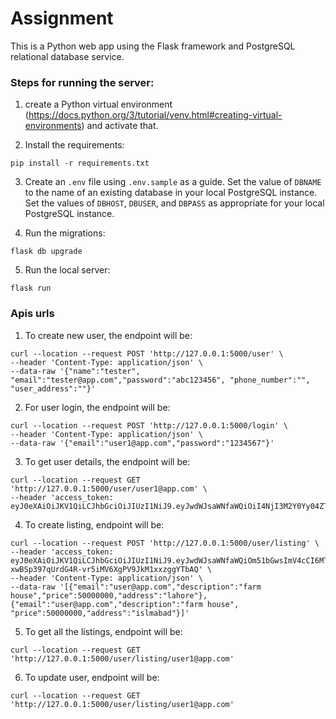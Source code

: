 # Assignment

This is a Python web app using the Flask framework and PostgreSQL relational database service.


### Steps for running the server: 

1. create a Python virtual environment (https://docs.python.org/3/tutorial/venv.html#creating-virtual-environments) and activate that.

2. Install the requirements:

```shell
pip install -r requirements.txt
```

3. Create an `.env` file using `.env.sample` as a guide. Set the value of `DBNAME` to the name of an existing database in your local PostgreSQL instance. Set the values of `DBHOST`, `DBUSER`, and `DBPASS` as appropriate for your local PostgreSQL instance.

4. Run the migrations:

```shell
flask db upgrade
```

5. Run the local server:

```shell
flask run
```

### Apis urls

1. To create new user, the endpoint will be:

````
curl --location --request POST 'http://127.0.0.1:5000/user' \
--header 'Content-Type: application/json' \
--data-raw '{"name":"tester", "email":"tester@app.com","password":"abc123456", "phone_number":"", "user_address":""}'
````
2. For user login, the endpoint will be:

```
curl --location --request POST 'http://127.0.0.1:5000/login' \
--header 'Content-Type: application/json' \
--data-raw '{"email":"user1@app.com","password":"1234567"}'
```
3. To get user details, the endpoint will be:

```
curl --location --request GET 'http://127.0.0.1:5000/user/user1@app.com' \
--header 'access_token: eyJ0eXAiOiJKV1QiLCJhbGciOiJIUzI1NiJ9.eyJwdWJsaWNfaWQiOiI4NjI3M2Y0Yy04ZTlkLTQ3NTMtOTgwNS02YjM1NTkyNGU2OTgiLCJleHAiOjE2NzM4OTE4Mzh9.SOH49cNfu0sGviGZRelMvVeQcROppE2Aw_SrdYRvS8A'
```

4. To create listing, endpoint will be:

```
curl --location --request POST 'http://127.0.0.1:5000/user/listing' \
--header 'access_token: eyJ0eXAiOiJKV1QiLCJhbGciOiJIUzI1NiJ9.eyJwdWJsaWNfaWQiOm51bGwsImV4cCI6MTY3Mzk3MjYyOH0.-xwBSp397qUrdG4R-vr5iMV6XgPV9JkM1xxzggYTbAQ' \
--header 'Content-Type: application/json' \
--data-raw '[{"email":"user@app.com","description":"farm house","price":50000000,"address":"lahore"},
{"email":"user@app.com","description":"farm house", "price":50000000,"address":"islmabad"}]'
```

5. To get all the listings, endpoint will be:

```
curl --location --request GET 'http://127.0.0.1:5000/user/listing/user1@app.com'
```

6. To update user, endpoint will be:

```
curl --location --request GET 'http://127.0.0.1:5000/user/listing/user1@app.com'
```
